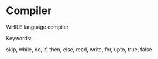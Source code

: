 # Compiler
WHILE language compiler

Keywords:

skip, while, do, if, then, else, read, write, for, upto, true, false
